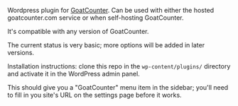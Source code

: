 Wordpress plugin for [GoatCounter](https://www.goatcounter.com). Can be used
with either the hosted goatcounter.com service or when self-hosting GoatCounter.

It's compatible with any version of GoatCounter.

The current status is very basic; more options will be added in later versions.

Installation instructions: clone this repo in the `wp-content/plugins/`
directory and activate it in the WordPress admin panel.

This should give you a "GoatCounter" menu item in the sidebar; you'll need to
fill in you site's URL on the settings page before it works.
